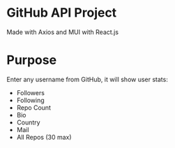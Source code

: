 # GitHub API Project
Made with Axios and MUI with React.js

# Purpose
Enter any username from GitHub, it will show user stats:

* Followers
* Following
* Repo Count
* Bio
* Country
* Mail
* All Repos (30 max)
